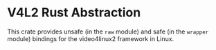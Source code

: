# V4L2 Rust Abstraction

This crate provides unsafe (in the `raw` module) and safe (in the `wrapper` module) bindings for the video4linux2 framework in Linux.
